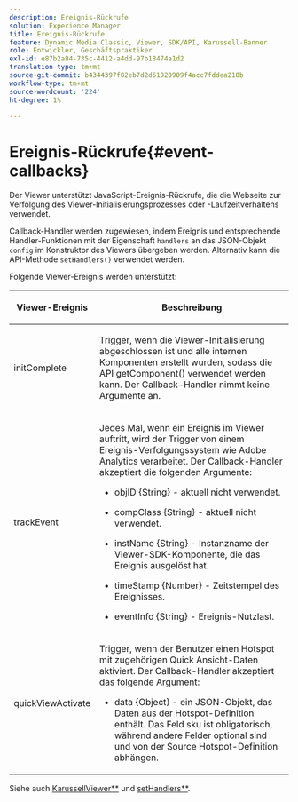 ```yaml
---
description: Ereignis-Rückrufe
solution: Experience Manager
title: Ereignis-Rückrufe
feature: Dynamic Media Classic, Viewer, SDK/API, Karussell-Banner
role: Entwickler, Geschäftspraktiker
exl-id: e87b2a84-735c-4412-a4dd-97b18474a1d2
translation-type: tm+mt
source-git-commit: b4344397f82eb7d2d61020909f4acc7fddea210b
workflow-type: tm+mt
source-wordcount: '224'
ht-degree: 1%

---
```


# Ereignis-Rückrufe{#event-callbacks}

Der Viewer unterstützt JavaScript-Ereignis-Rückrufe, die die Webseite zur Verfolgung des Viewer-Initialisierungsprozesses oder -Laufzeitverhaltens verwendet.

Callback-Handler werden zugewiesen, indem Ereignis und entsprechende Handler-Funktionen mit der Eigenschaft `handlers` an das JSON-Objekt `config` im Konstruktor des Viewers übergeben werden. Alternativ kann die API-Methode `setHandlers()` verwendet werden.

Folgende Viewer-Ereignis werden unterstützt:

<table id="table_D4A2035B65B140F882F550B711BD3160"> 
 <thead> 
  <tr> 
   <th colname="col1" class="entry"> <p>Viewer-Ereignis </p> </th> 
   <th colname="col2" class="entry"> <p>Beschreibung </p> </th> 
  </tr> 
 </thead>
 <tbody> 
  <tr> 
   <td colname="col1"> <p> <span class="codeph"> initComplete  </span> </p> </td> 
   <td colname="col2"> <p>Trigger, wenn die Viewer-Initialisierung abgeschlossen ist und alle internen Komponenten erstellt wurden, sodass die API <span class="codeph"> getComponent() </span> verwendet werden kann. Der Callback-Handler nimmt keine Argumente an. </p> </td> 
  </tr> 
  <tr> 
   <td colname="col1"> <p> <span class="codeph"> trackEvent </span> </p> </td> 
   <td colname="col2"> <p> Jedes Mal, wenn ein Ereignis im Viewer auftritt, wird der Trigger von einem Ereignis-Verfolgungssystem wie Adobe Analytics verarbeitet. Der Callback-Handler akzeptiert die folgenden Argumente: </p> <p> 
     <ul id="ul_8A5F409E32E94063AE8D3AB158A0E13D"> 
      <li id="li_1311D5DDD4454FBC9116BA8E2CB003B1"> <p> <span class="codeph"> objID {String}  </span> - aktuell nicht verwendet. </p> </li> 
      <li id="li_C2ABD13097FA40A7B9801C0B7592FB59"> <p> <span class="codeph"> compClass {String}  </span> - aktuell nicht verwendet. </p> </li> 
      <li id="li_3BE8001365714C3FAC32C9B2CFFD5DCE"> <p> <span class="codeph"> instName {String}  </span> - Instanzname der Viewer-SDK-Komponente, die das Ereignis ausgelöst hat. </p> </li> 
      <li id="li_755DDE84B1CC4B4D8A3FA0C774CBA666"> <p> <span class="codeph"> timeStamp {Number}  </span> - Zeitstempel des Ereignisses. </p> </li> 
      <li id="li_05A1C45826AC4D1192CB72FE07EE4C29"> <p> <span class="codeph"> eventInfo {String}  </span> - Ereignis-Nutzlast. </p> </li> 
     </ul> </p> </td> 
  </tr> 
  <tr> 
   <td colname="col1"> <p> <span class="codeph"> quickViewActivate  </span> </p> </td> 
   <td colname="col2"> <p> Trigger, wenn der Benutzer einen Hotspot mit zugehörigen Quick Ansicht-Daten aktiviert. Der Callback-Handler akzeptiert das folgende Argument: </p> <p> 
     <ul id="ul_171110934BD54839B371FAD8D2AD467B"> 
      <li id="li_7B14C3BA432B43E392AC103926807E88"> <p> <span class="codeph"> data {Object}  </span> - ein JSON-Objekt, das Daten aus der Hotspot-Definition enthält. Das Feld <span class="codeph"> sku </span> ist obligatorisch, während andere Felder optional sind und von der Source Hotspot-Definition abhängen. </p> </li> 
     </ul> </p> </td> 
  </tr> 
 </tbody> 
</table>

Siehe auch [KarussellViewer**](../../c-html5-aem-asset-viewers/c-html5-aem-carousel/c-html5-aem-carousel-javascriptapiref/r-html5-aem-carousel-javascriptapiref-carouselviewer.md#reference-bd16cadc0c054fafb0db4994741d47cd) und [setHandlers**](../../c-html5-aem-asset-viewers/c-html5-aem-carousel/c-html5-aem-carousel-javascriptapiref/r-html5-aem-carousel-javascriptapiref-sethandlers.md#reference-d76f126ac4354dc282e56afd49a0c643).

